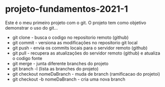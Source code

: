 # projeto-fundamentos-2021-1

Este é o meu primeiro projeto com o git.
O projeto tem como objetivo demonstrar o uso do git...

- git clone - busca o codigo no repositorio remoto (github)
- git commit - versiona as modificações no repositorio git local
- git push - envia os commits locais para o servidor remoto (github)
- git pull - recupera as atualizações do servidor remoto (github) e atualiza o codigo fonte
- git merge - junta diferente branches do projeto
- git branch -l (lista as branches do projeto)
- git checkout nomeDaBranch - muda de branch (ramificacao do projetoi) 
- git checkout -b nomeDaBranch - cria uma nova branch

